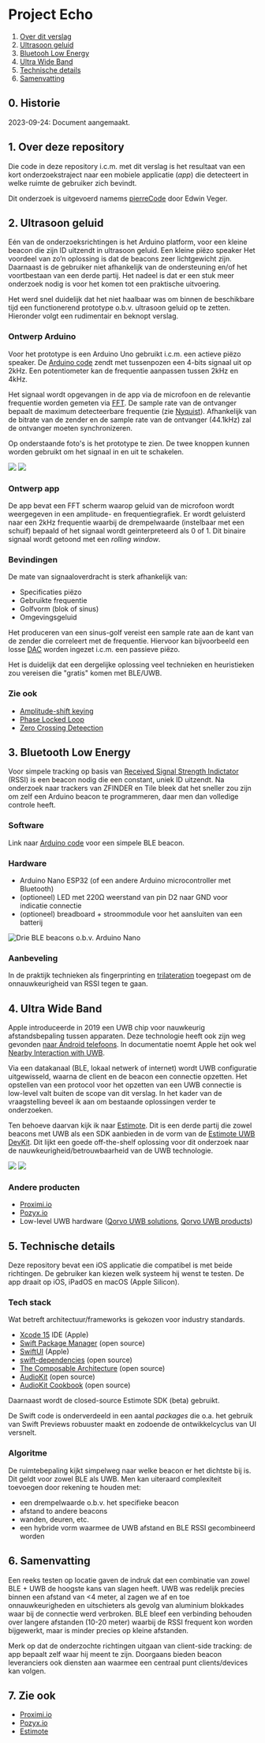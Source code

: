 # Project Echo

1. [Over dit verslag](#over-dit-verslag)
1. [Ultrasoon geluid](#ultrasoon-geluid)
1. [Bluetooh Low Energy](#bluetooth-low-energy)
1. [Ultra Wide Band](#ultra-wide-band)
1. [Technische details](#technische-details)
1. [Samenvatting](#samenvatting)

## 0. Historie

2023-09-24: Document aangemaakt.

## 1. Over deze repository
Die code in deze repository i.c.m. met dit verslag is het resultaat van een kort onderzoekstraject naar een mobiele applicatie (_app_) die detecteert in welke ruimte de gebruiker zich bevindt. 

Dit onderzoek is uitgevoerd namems [pierreCode](https://www.pierrecode.nl) door Edwin Veger.

## 2. Ultrasoon geluid
Eén van de onderzoeksrichtingen is het Arduino platform, voor een kleine beacon die zijn ID uitzendt in ultrasoon geluid. Een kleine piëzo speaker 
Het voordeel van zo’n oplossing is dat de beacons zeer lichtgewicht zijn. Daarnaast is de gebruiker niet afhankelijk van de ondersteuning en/of het voortbestaan van een derde partij. Het nadeel is dat er een stuk meer onderzoek nodig is voor het komen tot een praktische uitvoering.

Het werd snel duidelijk dat het niet haalbaar was om binnen de beschikbare tijd een functionerend prototype o.b.v. ultrasoon geluid op te zetten. Hieronder volgt een rudimentair en beknopt verslag.

### Ontwerp Arduino

Voor het prototype is een Arduino Uno gebruikt i.c.m. een actieve piëzo speaker. De [Arduino code](./Arduino/prototype_beacon) zendt met tussenpozen een 4-bits signaal uit op 2kHz. Een potentiometer kan de frequentie aanpassen tussen 2kHz en 4kHz.

Het signaal wordt opgevangen in de app via de microfoon en de relevantie frequentie worden gemeten via [FFT](https://en.wikipedia.org/wiki/Fast_Fourier_transform). 
De sample rate van de ontvanger bepaalt de maximum detecteerbare frequentie (zie [Nyquist](https://en.wikipedia.org/wiki/Nyquist_frequency)). 
Afhankelijk van de bitrate van de zender en de sample rate van de ontvanger (44.1kHz) zal de ontvanger moeten synchronizeren.

Op onderstaande foto's is het prototype te zien. De twee knoppen kunnen worden gebruikt om het signaal in en uit te schakelen.

![](arduino_uno_1.jpeg)
![](arduino_uno_2.jpeg)

### Ontwerp app

De app bevat een FFT scherm waarop geluid van de microfoon wordt weergegeven in een amplitude- en frequentiegrafiek. Er wordt geluisterd naar een 2kHz frequentie waarbij de drempelwaarde (instelbaar met een schuif) bepaald of het signaal wordt geinterpreteerd als 0 of 1. Dit binaire signaal wordt getoond met een _rolling window_.

### Bevindingen

De mate van signaaloverdracht is sterk afhankelijk van:

 * Specificaties piëzo
 * Gebruikte frequentie
 * Golfvorm (blok of sinus)
 * Omgevingsgeluid

Het produceren van een sinus-golf vereist een sample rate aan de kant van de zender die correleert met de frequentie. Hiervoor kan bijvoorbeeld een losse [DAC](https://en.wikipedia.org/wiki/Digital-to-analog_converter) worden ingezet i.c.m. een passieve piëzo.

Het is duidelijk dat een dergelijke oplossing veel technieken en heuristieken zou vereisen die "gratis" komen met BLE/UWB.

### Zie ook
 * [Amplitude-shift keying](https://en.wikipedia.org/wiki/Amplitude-shift_keying)
 * [Phase Locked Loop](https://en.wikipedia.org/wiki/Phase-locked_loop)
 * [Zero Crossing Deteection](https://en.wikipedia.org/wiki/Zero_crossing)


## 3. Bluetooth Low Energy

Voor simpele tracking op basis van [Received Signal Strength Indictator](https://www.bluetoothle.wiki/rssi) (RSSI) is een beacon nodig die een constant, uniek ID uitzendt. Na onderzoek naar trackers van ZFINDER en Tile bleek dat het sneller zou zijn om zelf een Arduino beacon te programmeren, daar men dan volledige controle heeft.

### Software

Link naar [Arduino code](./Arduino/simple_ble_peripheral) voor een simpele BLE beacon. 

### Hardware

 * Arduino Nano ESP32 (of een andere Arduino microcontroller met Bluetooth)
 * (optioneel) LED met 220Ω weerstand van pin D2 naar GND voor indicatie connectie
 * (optioneel) breadboard + stroommodule voor het aansluiten van een batterij

![Drie BLE beacons o.b.v. Arduino Nano](simple_beacon.jpg)

### Aanbeveling

In de praktijk technieken als fingerprinting en [trilateration](https://en.wikipedia.org/wiki/Trilateration) toegepast om de onnauwkeurigheid van RSSI tegen te gaan.

## 4. Ultra Wide Band
Apple introduceerde in 2019 een UWB chip voor nauwkeurig afstandsbepaling tussen apparaten. Deze technologie heeft ook zijn weg gevonden [naar Android telefoons](https://developer.android.com/guide/topics/connectivity/uwb). In documentatie noemt Apple het ook wel [Nearby Interaction with UWB](https://developer.apple.com/nearby-interaction/).

Via een datakanaal (BLE, lokaal netwerk of internet) wordt UWB configuratie uitgewisseld, waarna de client en de beacon een connectie opzetten.
Het opstellen van een protocol voor het opzetten van een UWB connectie is low-level valt buiten de scope van dit verslag. In het kader van de vraagstelling beveel ik aan om bestaande oplossingen verder te onderzoeken.

Ten behoeve daarvan kijk ik naar [Estimote][]. Dit is een derde partij die zowel beacons met UWB als een SDK aanbieden in de vorm van de [Estimote UWB DevKit](https://order.estimote.com/buy/proximity_devkit_with_uwb_2022). Dit lijkt een goede off-the-shelf oplossing voor dit onderzoek naar de nauwkeurigheid/betrouwbaarheid van de UWB technologie. 

![](estimote_1.jpeg)
![](estimote_2.jpeg)

### Andere producten

 * [Proximi.io][]
 * [Pozyx.io][]
 * Low-level UWB hardware ([Qorvo UWB solutions](https://www.qorvo.com/newsroom/news/2022/qorvo-uwb-solutions-certified-for-apple-u1-interoperability), [Qorvo UWB products](https://www.qorvo.com/innovation/ultra-wideband/products/uwb-solutions-compatible-with-apple-u1))

## 5. Technische details
Deze repository bevat een iOS applicatie die compatibel is met beide richtingen. De gebruiker kan kiezen welk systeem hij wenst te testen. De app draait op iOS, iPadOS en macOS (Apple Silicon).

### Tech stack

Wat betreft architectuur/frameworks is gekozen voor industry standards.

 * [Xcode 15](https://developer.apple.com/xcode/) IDE (Apple)
 * [Swift Package Manager](https://www.swift.org/package-manager/) (open source)
 * [SwiftUI](https://developer.apple.com/xcode/swiftui/) (Apple)
 * [swift-dependencies](https://github.com/pointfreeco/swift-dependencies) (open source)
 * [The Composable Architecture](https://github.com/pointfreeco/swift-composable-architecture) (open source)
 * [AudioKit](https://www.audiokit.io) (open source)
 * [AudioKit Cookbook](https://github.com/AudioKit/Cookbook) (open source)

Daarnaast wordt de closed-source Estimote SDK (beta) gebruikt. 

De Swift code is onderverdeeld in een aantal _packages_ die o.a. het gebruik van Swift Previews robuuster maakt en zodoende de ontwikkelcyclus van UI versnelt.

### Algoritme

De ruimtebepaling kijkt simpelweg naar welke beacon er het dichtste bij is. Dit geldt voor zowel BLE als UWB.
Men kan uiteraard complexiteit toevoegen door rekening te houden met:

 * een drempelwaarde o.b.v. het specifieke beacon
 * afstand to andere beacons
 * wanden, deuren, etc. 
 * een hybride vorm waarmee de UWB afstand en BLE RSSI gecombineerd worden

## 6. Samenvatting
Een reeks testen op locatie gaven de indruk dat een combinatie van zowel BLE + UWB de hoogste kans van slagen heeft. UWB was redelijk precies binnen een afstand van <4 meter, al zagen we af en toe onnauwkeurigheden en uitschieters als gevolg van aluminium blokkades waar bij de connectie werd verbroken. BLE bleef een verbinding behouden over langere afstanden (10-20 meter) waarbij de RSSI frequent kon worden bijgewerkt, maar is minder precies op kleine afstanden.

Merk op dat de onderzochte richtingen uitgaan van client-side tracking: de app bepaalt zelf waar hij meent te zijn. Doorgaans bieden beacon leveranciers ook diensten aan waarmee een centraal punt clients/devices kan volgen.

## 7. Zie ook

 * [Proximi.io][]
 * [Pozyx.io][]
 * [Estimote][]

[Estimote]: https://estimote.com
[Proximi.io]: https://proximi.io
[Pozyx.io]: https://www.pozyx.io